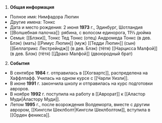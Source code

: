 1. **Общая информация**
 - Полное имя: Нимфадора Люпин
 - Другие имена: Тонкс
 - Дата и место рождения: 2 июня **1973** г., Эдинбург, Шотландия
 - [[Волшебная палочка]]: рябина, с волосом единорога, 11⅔ дюйма
 - Семья: [[Блэки]], Тонкс
	Тед Тонкс (отец)
	Андромеда Тонкс (в дев. Блэк) (мать)
	[[Римус Люпин]] (муж)
	[[Тедди Люпин]] (сын)
	[[Беллатрикс Лестрейндж]] (в дев. Блэк) (тётя)
	[[Нарцисса Малфой]] (в дев. Блэк) (тётя)
	[[Драко Малфой]] (двоюродный брат)

2. **События**
 - В сентябре **1984** г. отправилась в [[Хогвартс]], распределена на Хаффлпафф. Училась на одном курсе с [[Чарли Уизли]].
 - В июне **1991** г. закончила школу и отправилась на курс подготовки авроров.
 - В ноябре **1992** г. поступила на работу в [[Аврорат]] к [[Аластор Муди|Аластору Муди]].
 - Летом **1995** г., после возрождения Волдеморта, вместе с другим аврором, [[Кингсли Шеклболт|Кингсли Шеклболтом]], вступила в [[Орден феникса]].